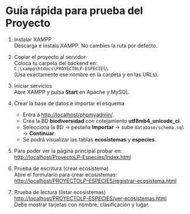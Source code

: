 # Guía rápida para prueba del Proyecto

1. Instalar XAMPP  
   Descarga e instala XAMPP. No cambies la ruta por defecto.  

2. Copiar el proyecto al servidor  
   Coloca tu carpeta del backend en:  
   `C:\xampp\htdocs\PROYECTOLP-ESPECIES\`  
   (Usa exactamente ese nombre en la carpeta y en las URLs).  

3. Iniciar servicios  
   Abre XAMPP y pulsa **Start** en Apache y MySQL.  

4. Crear la base de datos e importar el esquema  
   - Entra a [http://localhost/phpmyadmin/](http://localhost/phpmyadmin/).  
   - Crea la BD **biodiversidad** con cotejamiento **utf8mb4_unicode_ci**.  
   - Selecciona la BD → pestaña **Importar** → sube `database/schema.sql` → **Continuar**.  
   - Se podrá visualizar las tablas **ecosistemas** y **especies**.  

5. Para poder ver la página principal probar en:  
   [http://localhost/ProyectoLP-Especies/index.html](http://localhost/ProyectoLP-Especies/index.html)  

6. Prueba de escritura (crear ecosistema)  
   Abre el formulario para crear ecosistemas:  
   [http://localhost/PROYECTOLP-ESPECIES/registrar-ecosistema.html](http://localhost/PROYECTOLP-ESPECIES/registrar-ecosistema.html)  

7. Prueba de lectura (listar ecosistemas)  
   [http://localhost/PROYECTOLP-ESPECIES/ver-ecosistemas.html](http://localhost/PROYECTOLP-ESPECIES/ver-ecosistemas.html)  
   Debe mostrar tarjetas con nombre, clasificación y lugar.  
